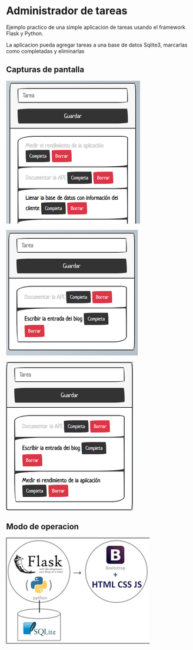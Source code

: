 # Administrador de tareas

Ejemplo practico de una simple aplicacion de tareas usando el framework Flask y Python.

La aplicacion pueda agregar tareas a una base de datos Sqlite3, marcarlas como completadas y eliminarlas

## Capturas de pantalla

![Captura 1](/screenshot/Admin-2.png)

![Captura 2](/screenshot/Admin-3.png)

![Captura 3](/screenshot/Admin-4.png)

## Modo de operacion

![Flask](/screenshot/flask-python.png)